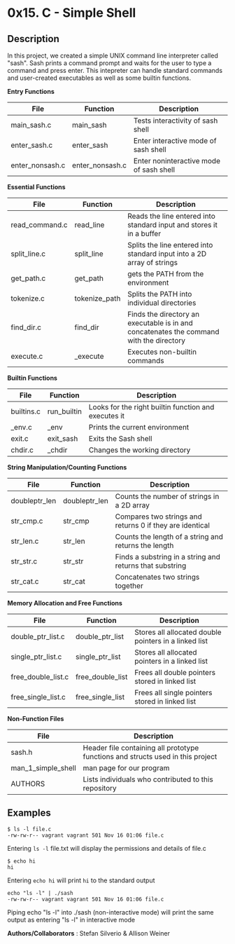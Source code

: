 # 0x15. C - Simple Shell
## Description

In this project, we created a	simple UNIX command line interpreter called "sash". Sash prints a command prompt and waits for the user to type a command and press enter. This intepreter can handle standard commands and user-created executables as well as some builtin functions.

**Entry Functions**

File | Function | Description
-----|-----|----
main_sash.c | main_sash | Tests interactivity of sash shell
enter_sash.c | enter_sash | Enter interactive mode of sash shell
enter_nonsash.c | enter_nonsash.c | Enter noninteractive mode of sash shell

**Essential Functions**

File | Function	| Description
-----|-----|----
read_command.c | read_line | Reads the line entered into standard input and stores it in a buffer
split_line.c | split_line | Splits the line entered into standard input into a 2D array of strings
get_path.c | get_path | gets the PATH from the environment
tokenize.c | tokenize_path | Splits the PATH into individual directories
find_dir.c | find_dir | Finds the directory an executable is in and concatenates the command with the directory
execute.c | _execute | Executes non-builtin commands

**Builtin Functions**

File | Function | Description
-----|-----|----
builtins.c | run_builtin | Looks for the right builtin function and executes it
_env.c | _env | Prints the current environment
exit.c | exit_sash | Exits the Sash shell
chdir.c | _chdir | Changes the working directory 

**String Manipulation/Counting Functions**

File | Function | Description
-----|-----|-----
doubleptr_len | doubleptr_len | Counts the number of strings in a 2D array
str_cmp.c | str_cmp | Compares two strings and returns 0 if they are identical
str_len.c | str_len | Counts the length of a string and returns the length
str_str.c | str_str | Finds a substring in a string and returns that substring
str_cat.c | str_cat | Concatenates two strings together

**Memory Allocation and Free Functions**

File | Function | Description
-----|-----|-----
double_ptr_list.c | double_ptr_list | Stores all allocated double pointers in a linked list
single_ptr_list.c | single_ptr_list | Stores all allocated pointers in a linked list
free_double_list.c | free_double_list | Frees all double pointers stored in linked list
free_single_list.c | free_single_list | Frees all single pointers stored in linked list

**Non-Function Files**

File | Description
-----|-----
sash.h | Header file containing all prototype functions and structs used in this project
man_1_simple_shell | man page for our program
AUTHORS | Lists individuals who contributed to this repository

## Examples
```
$ ls -l file.c
-rw-rw-r-- vagrant vagrant 501 Nov 16 01:06 file.c
```
Entering `ls -l` file.txt will display the permissions and details of file.c

```
$ echo hi
hi
```
Entering `echo hi` will print `hi` to the standard output

```
echo "ls -l" | ./sash
-rw-rw-r-- vagrant vagrant 501 Nov 16 01:06 file.c
````
Piping echo "ls -l" into ./sash (non-interactive mode) will print the same output as entering "ls -l" in interactive mode

**Authors/Collaborators**
: Stefan Silverio & Allison Weiner
